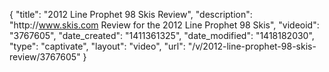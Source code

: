 {
    "title": "2012 Line Prophet 98 Skis Review",
    "description": "http:\/\/www.skis.com Review for the 2012 Line Prophet 98 Skis",
    "videoid": "3767605",
    "date_created": "1411361325",
    "date_modified": "1418182030",
    "type": "captivate",
    "layout": "video",
    "url": "\/v\/2012-line-prophet-98-skis-review\/3767605"
}